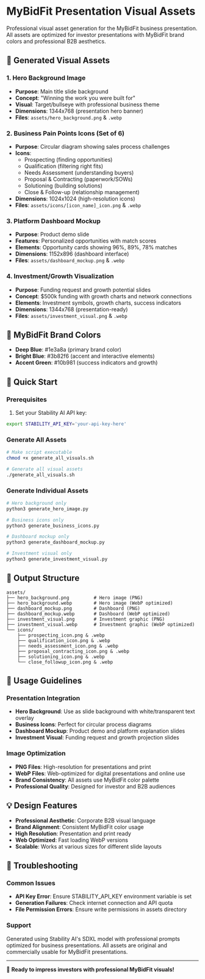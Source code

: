 # MyBidFit Presentation Visual Assets

Professional visual asset generation for the MyBidFit business presentation. All assets are optimized for investor presentations with MyBidFit brand colors and professional B2B aesthetics.

## 🎨 Generated Visual Assets

### 1. Hero Background Image
- **Purpose**: Main title slide background
- **Concept**: "Winning the work you were built for"
- **Visual**: Target/bullseye with professional business theme
- **Dimensions**: 1344x768 (presentation hero banner)
- **Files**: `assets/hero_background.png` & `.webp`

### 2. Business Pain Points Icons (Set of 6)
- **Purpose**: Circular diagram showing sales process challenges
- **Icons**:
  - Prospecting (finding opportunities)
  - Qualification (filtering right fits)
  - Needs Assessment (understanding buyers)
  - Proposal & Contracting (paperwork/SOWs)
  - Solutioning (building solutions)
  - Close & Follow-up (relationship management)
- **Dimensions**: 1024x1024 (high-resolution icons)
- **Files**: `assets/icons/[icon_name]_icon.png` & `.webp`

### 3. Platform Dashboard Mockup
- **Purpose**: Product demo slide
- **Features**: Personalized opportunities with match scores
- **Elements**: Opportunity cards showing 96%, 89%, 78% matches
- **Dimensions**: 1152x896 (dashboard interface)
- **Files**: `assets/dashboard_mockup.png` & `.webp`

### 4. Investment/Growth Visualization
- **Purpose**: Funding request and growth potential slides
- **Concept**: $500k funding with growth charts and network connections
- **Elements**: Investment symbols, growth charts, success indicators
- **Dimensions**: 1344x768 (presentation-ready)
- **Files**: `assets/investment_visual.png` & `.webp`

## 🎯 MyBidFit Brand Colors
- **Deep Blue**: #1e3a8a (primary brand color)
- **Bright Blue**: #3b82f6 (accent and interactive elements)
- **Accent Green**: #10b981 (success indicators and growth)

## 🚀 Quick Start

### Prerequisites
1. Set your Stability AI API key:
```bash
export STABILITY_API_KEY='your-api-key-here'
```

### Generate All Assets
```bash
# Make script executable
chmod +x generate_all_visuals.sh

# Generate all visual assets
./generate_all_visuals.sh
```

### Generate Individual Assets
```bash
# Hero background only
python3 generate_hero_image.py

# Business icons only
python3 generate_business_icons.py

# Dashboard mockup only
python3 generate_dashboard_mockup.py

# Investment visual only
python3 generate_investment_visual.py
```

## 📁 Output Structure
```
assets/
├── hero_background.png         # Hero image (PNG)
├── hero_background.webp        # Hero image (WebP optimized)
├── dashboard_mockup.png        # Dashboard (PNG)
├── dashboard_mockup.webp       # Dashboard (WebP optimized)
├── investment_visual.png       # Investment graphic (PNG)
├── investment_visual.webp      # Investment graphic (WebP optimized)
└── icons/
    ├── prospecting_icon.png & .webp
    ├── qualification_icon.png & .webp
    ├── needs_assessment_icon.png & .webp
    ├── proposal_contracting_icon.png & .webp
    ├── solutioning_icon.png & .webp
    └── close_followup_icon.png & .webp
```

## 🎯 Usage Guidelines

### Presentation Integration
- **Hero Background**: Use as slide background with white/transparent text overlay
- **Business Icons**: Perfect for circular process diagrams
- **Dashboard Mockup**: Product demo and platform explanation slides
- **Investment Visual**: Funding request and growth projection slides

### Image Optimization
- **PNG Files**: High-resolution for presentations and print
- **WebP Files**: Web-optimized for digital presentations and online use
- **Brand Consistency**: All assets use MyBidFit color palette
- **Professional Quality**: Designed for investor and B2B audiences

## 💡 Design Features
- **Professional Aesthetic**: Corporate B2B visual language
- **Brand Alignment**: Consistent MyBidFit color usage
- **High Resolution**: Presentation and print ready
- **Web Optimized**: Fast loading WebP versions
- **Scalable**: Works at various sizes for different slide layouts

## 🔧 Troubleshooting

### Common Issues
- **API Key Error**: Ensure STABILITY_API_KEY environment variable is set
- **Generation Failures**: Check internet connection and API quota
- **File Permission Errors**: Ensure write permissions in assets directory

### Support
Generated using Stability AI's SDXL model with professional prompts optimized for business presentations. All assets are original and commercially usable for MyBidFit presentations.

---

🎯 **Ready to impress investors with professional MyBidFit visuals!**